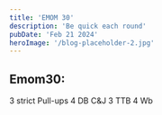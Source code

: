 ```yaml
---
title: 'EMOM 30'
description: 'Be quick each round'
pubDate: 'Feb 21 2024'
heroImage: '/blog-placeholder-2.jpg'
---
```

## Emom30: 
3 strict Pull-ups 
4 DB C&J 
3 TTB 
4 Wb
